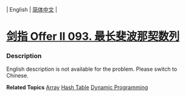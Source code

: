 | English | [简体中文](README.md) |

# [剑指 Offer II 093. 最长斐波那契数列](https://leetcode-cn.com/problems/Q91FMA)
 ### Description
<p>English description is not available for the problem. Please switch to Chinese.</p>

**Related Topics**  [Array](https://leetcode-cn.com/tag/array) [Hash Table](https://leetcode-cn.com/tag/hash-table) [Dynamic Programming](https://leetcode-cn.com/tag/dynamic-programming) 